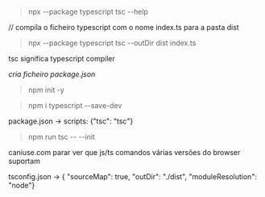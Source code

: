
> npx --package typescript tsc --help

// compila o ficheiro typescript com o nome index.ts para a pasta dist
> npx --package typescript tsc --outDir dist index.ts

tsc significa typescript compiler

<em>cria ficheiro package.json</em>
> npm init -y

> npm i typescript --save-dev

package.json -> scripts: {"tsc": "tsc"}

> npm run tsc -- --init

caniuse.com parar ver que js/ts comandos várias versões do browser suportam

tsconfig.json -> { "sourceMap": true, "outDir": "./dist", "moduleResolution": "node"} 





